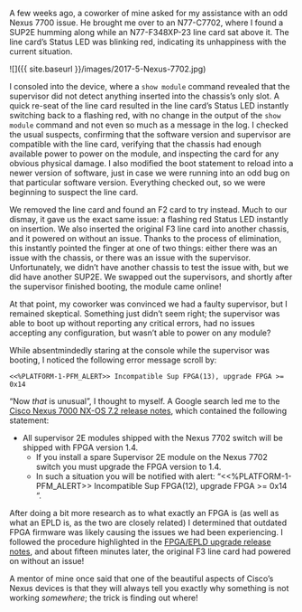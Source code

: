 ---
---

A few weeks ago, a coworker of mine asked for my assistance with an odd Nexus 7700 issue. He brought me over to an N77-C7702, where I found a SUP2E humming along while an N77-F348XP-23 line card sat above it. The line card’s Status LED was blinking red, indicating its unhappiness with the current situation.

![]({{ site.baseurl }}/images/2017-5-Nexus-7702.jpg)

I consoled into the device, where a `show module` command revealed that the supervisor did not detect anything inserted into the chassis’s only slot. A quick re-seat of the line card resulted in the line card’s Status LED instantly switching back to a flashing red, with no change in the output of the `show module` command and not even so much as a message in the log. I checked the usual suspects, confirming that the software version and supervisor are compatible with the line card, verifying that the chassis had enough available power to power on the module, and inspecting the card for any obvious physical damage. I also modified the boot statement to reload into a newer version of software, just in case we were running into an odd bug on that particular software version. Everything checked out, so we were beginning to suspect the line card.

We removed the line card and found an F2 card to try instead. Much to our dismay, it gave us the exact same issue: a flashing red Status LED instantly on insertion. We also inserted the original F3 line card into another chassis, and it powered on without an issue. Thanks to the process of elimination, this instantly pointed the finger at one of two things: either there was an issue with the chassis, or there was an issue with the supervisor. Unfortunately, we didn’t have another chassis to test the issue with, but we did have another SUP2E. We swapped out the supervisors, and shortly after the supervisor finished booting, the module came online!

At that point, my coworker was convinced we had a faulty supervisor, but I remained skeptical. Something just didn’t seem right; the supervisor was able to boot up without reporting any critical errors, had no issues accepting any configuration, but wasn’t able to power on any module?

While absentmindedly staring at the console while the supervisor was booting, I noticed the following error message scroll by:

```
<<%PLATFORM-1-PFM_ALERT>> Incompatible Sup FPGA(13), upgrade FPGA >= 0x14
```

“Now *that* is unusual”, I thought to myself. A Google search led me to the [Cisco Nexus 7000 NX-OS 7.2 release notes](https://www.cisco.com/c/en/us/td/docs/switches/datacenter/sw/7_x/nx-os/release/notes/72_nx-os_release_note.html), which contained the following statement:

* All supervisor 2E modules shipped with the Nexus 7702 switch will be shipped with FPGA version 1.4.
  * If you install a spare Supervisor 2E module on the Nexus 7702 switch you must upgrade the FPGA version to 1.4.
  * In such a situation you will be notified with alert: “<<%PLATFORM-1-PFM_ALERT>> Incompatible Sup FPGA(12), upgrade FPGA >= 0x14 “.

After doing a bit more research as to what exactly an FPGA is (as well as what an EPLD is, as the two are closely related) I determined that outdated FPGA firmware was likely causing the issues we had been experiencing. I followed the procedure highlighted in the [FPGA/EPLD upgrade release notes](https://www.cisco.com/c/en/us/td/docs/switches/datacenter/sw/7_x/epld/epld_rn_7x.html), and about fifteen minutes later, the original F3 line card had powered on without an issue!

A mentor of mine once said that one of the beautiful aspects of Cisco’s Nexus devices is that they will always tell you exactly why something is not working *somewhere*; the trick is finding out where!
